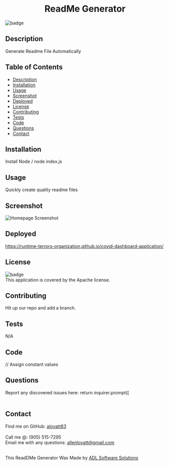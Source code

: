 
<h1 align="center">ReadMe Generator</h1>
  
![badge](https://img.shields.io/badge/license-Apache-orange)<br />

## Description
Generate Readme File Automatically

## Table of Contents
- [Description](#description)
- [Installation](#installation)
- [Usage](#usage)
- [Screenshot](#screenshot)
- [Deployed](#deployed)
- [License](#license)
- [Contributing](#contributing)
- [Tests](#tests)
- [Code](#codeExample)
- [Questions](#questions)
- [Contact](#contact)

## Installation
Install Node / node index.js

## Usage
Quickly create quality readme files

## Screenshot
![Homepage Screenshot](https://alovatt83.github.io/online-schedule/assets/images/screenshot.png)


## Deployed
https://runtime-terrors-organization.github.io/covid-dashboard-application/ 

## License
![badge](https://img.shields.io/badge/license-Apache-orange)
<br />
This application is covered by the Apache license. 

## Contributing
Hit up our repo and add a branch.

## Tests
N/A

## Code
// Assign constant values

## Questions
Report any discovered issues here:     return inquirer.prompt([<br />
<br />

## Contact
Find me on GitHub: [alovatt83](https://github.com/alovatt83)<br />
<br />
Call me @: (905) 515-7295
<br />
Email me with any questions: allenlovatt@gmail.com<br /><br />

This ReadDMe Generator Was Made by [ADL Software Solutions](https://github.com/alovat83/readme-generator)

